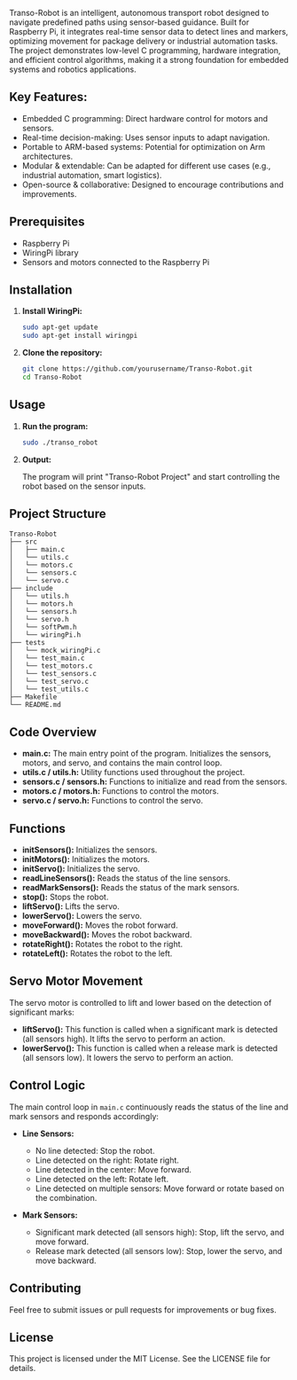 Transo-Robot is an intelligent, autonomous transport robot designed to navigate predefined paths using sensor-based guidance. Built for Raspberry Pi, it integrates real-time sensor data to detect lines and markers, optimizing movement for package delivery or industrial automation tasks. The project demonstrates low-level C programming, hardware integration, and efficient control algorithms, making it a strong foundation for embedded systems and robotics applications.

## Key Features:

- Embedded C programming: Direct hardware control for motors and sensors.
- Real-time decision-making: Uses sensor inputs to adapt navigation.
- Portable to ARM-based systems: Potential for optimization on Arm architectures.
- Modular & extendable: Can be adapted for different use cases (e.g., industrial automation, smart logistics).
- Open-source & collaborative: Designed to encourage contributions and improvements.

## Prerequisites

- Raspberry Pi
- WiringPi library
- Sensors and motors connected to the Raspberry Pi

## Installation

1. **Install WiringPi:**

    ```sh
    sudo apt-get update
    sudo apt-get install wiringpi
    ```

2. **Clone the repository:**

    ```sh
    git clone https://github.com/yourusername/Transo-Robot.git
    cd Transo-Robot
    ```
## Usage

1. **Run the program:**

    ```sh
    sudo ./transo_robot
    ```
2. **Output:**

    The program will print "Transo-Robot Project" and start controlling the robot based on the sensor inputs.

## Project Structure

```
Transo-Robot
├── src
│   ├── main.c        
│   └── utils.c       
│   └── motors.c      
│   └── sensors.c     
│   └── servo.c       
├── include
│   └── utils.h       
│   └── motors.h       
│   └── sensors.h       
│   └── servo.h       
│   └── softPwm.h       
│   └── wiringPi.h       
├── tests
│   └── mock_wiringPi.c       
│   └── test_main.c
│   └── test_motors.c
│   └── test_sensors.c
│   └── test_servo.c
│   └── test_utils.c
├── Makefile          
└── README.md         
```

## Code Overview

- **main.c:** The main entry point of the program. Initializes the sensors, motors, and servo, and contains the main control loop.
- **utils.c / utils.h:** Utility functions used throughout the project.
- **sensors.c / sensors.h:** Functions to initialize and read from the sensors.
- **motors.c / motors.h:** Functions to control the motors.
- **servo.c / servo.h:** Functions to control the servo.

## Functions

- **initSensors():** Initializes the sensors.
- **initMotors():** Initializes the motors.
- **initServo():** Initializes the servo.
- **readLineSensors():** Reads the status of the line sensors.
- **readMarkSensors():** Reads the status of the mark sensors.
- **stop():** Stops the robot.
- **liftServo():** Lifts the servo.
- **lowerServo():** Lowers the servo.
- **moveForward():** Moves the robot forward.
- **moveBackward():** Moves the robot backward.
- **rotateRight():** Rotates the robot to the right.
- **rotateLeft():** Rotates the robot to the left.

## Servo Motor Movement

The servo motor is controlled to lift and lower based on the detection of significant marks:

- **liftServo():** This function is called when a significant mark is detected (all sensors high). It lifts the servo to perform an action.
- **lowerServo():** This function is called when a release mark is detected (all sensors low). It lowers the servo to perform an action.

## Control Logic

The main control loop in `main.c` continuously reads the status of the line and mark sensors and responds accordingly:

- **Line Sensors:**
  - No line detected: Stop the robot.
  - Line detected on the right: Rotate right.
  - Line detected in the center: Move forward.
  - Line detected on the left: Rotate left.
  - Line detected on multiple sensors: Move forward or rotate based on the combination.

- **Mark Sensors:**
  - Significant mark detected (all sensors high): Stop, lift the servo, and move forward.
  - Release mark detected (all sensors low): Stop, lower the servo, and move backward.


## Contributing

Feel free to submit issues or pull requests for improvements or bug fixes. 

## License

This project is licensed under the MIT License. See the LICENSE file for details.
